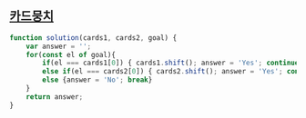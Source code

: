## <a href='https://school.programmers.co.kr/learn/courses/30/lessons/159994'>카드뭉치</a>

```javascript
function solution(cards1, cards2, goal) {
    var answer = '';
    for(const el of goal){
        if(el === cards1[0]) { cards1.shift(); answer = 'Yes'; continue}
        else if(el === cards2[0]) { cards2.shift(); answer = 'Yes'; continue}
        else {answer = 'No'; break}
    }
    return answer;
}
```
